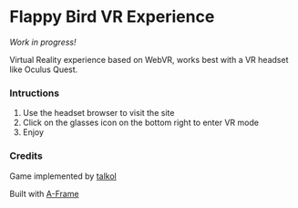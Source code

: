# Flappy Bird VR Experience

*Work in progress!*

Virtual Reality experience based on WebVR, works best with a VR headset like Oculus Quest.

### Intructions

1. Use the headset browser to visit the site
2. Click on the glasses icon on the bottom right to enter VR mode
3. Enjoy

### Credits

Game implemented by [talkol](https://github.com/talkol)

Built with [A-Frame](https://aframe.io)